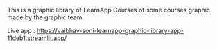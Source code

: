 This is a graphic library of LearnApp Courses of some courses graphic made by the graphic team.

Live app : https://vaibhav-soni-learnapp-graphic-library-app-11deb1.streamlit.app/
